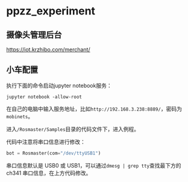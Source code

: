 # ppzz_experiment

## 摄像头管理后台
https://iot.krzhibo.com/merchant/

## 小车配置
执行下面的命令启动jupyter notebook服务：
```shell
jupyter notebook -allow-root
```

在自己的电脑中输入服务地址，比如`http://192.168.3.238:8889/`，密码为`mobinets`。

进入`/Rosmaster/Samples`目录的代码文件下，进入例程。

代码中注意将串口信息进行修改：
```python
bot = Rosmaster(com="/dev/ttyUSB1")
```

串口信息默认是 USB0 或 USB1，可以通过`dmesg | grep tty`查找最下方的 ch341 串口信息，在上方代码修改。

